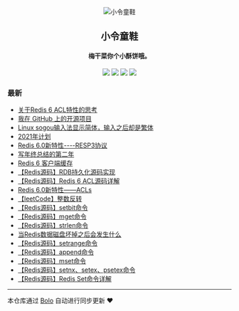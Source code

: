 <p align="center"><img alt="小令童鞋" src="https://img.zeekling.cn/images/2020/02/23/logo.th.png"></p><h2 align="center">
小令童鞋
</h2>

<h4 align="center">梅干菜你个小酥饼哦。</h4>
<p align="center"><a title="小令童鞋" target="_blank" href="https://github.com/zeekling/bolo-blog"><img src="https://img.shields.io/github/last-commit/zeekling/bolo-blog.svg?style=flat-square&color=FF9900"></a>
<a title="GitHub repo size in bytes" target="_blank" href="https://github.com/zeekling/bolo-blog"><img src="https://img.shields.io/github/repo-size/zeekling/bolo-blog.svg?style=flat-square"></a>
<a title="Bolo Version" target="_blank" href="https://github.com/adlered/bolo-solo"><img src="https://img.shields.io/badge/bolo-v2.4 稳定版-f1e05a.svg?style=flat-square&color=blueviolet"></a>
<a title="Hits" target="_blank" href="https://github.com/88250/hits"><img src="https://hits.b3log.org/zeekling/bolo-blog.svg"></a></p>

### 最新

* [关于Redis 6 ACL特性的思考](https://www.zeekling.cn:8080/articles/2021/04/19/1618845188228.html)
* [我在 GitHub 上的开源项目](https://www.zeekling.cn:8080/github)
* [Linux sogou输入法显示简体，输入之后却是繁体](https://www.zeekling.cn:8080/articles/2021/03/25/1616675636194.html)
* [2021年计划](https://www.zeekling.cn:8080/articles/2021/02/17/1613545728619.html)
* [Redis 6.0新特性----RESP3协议](https://www.zeekling.cn:8080/articles/2021/01/10/1610263628832.html)
* [写年终总结的第二年](https://www.zeekling.cn:8080/articles/2020/12/25/1608896366398.html)
* [Redis 6 客户端缓存](https://www.zeekling.cn:8080/articles/2020/12/16/1608129353447.html)
* [【Redis源码】RDB持久化源码实现](https://www.zeekling.cn:8080/articles/2020/11/25/1606235262538.html)
* [【Redis源码】Redis 6 ACL源码详解](https://www.zeekling.cn:8080/articles/2020/11/22/1606060178482.html)
* [Redis 6.0新特性——ACLs](https://www.zeekling.cn:8080/articles/2020/11/22/1606048977051.html)
* [【leetCode】整数反转](https://www.zeekling.cn:8080/articles/2020/11/18/1605713678816.html)
* [【Redis源码】setbit命令](https://www.zeekling.cn:8080/articles/2020/11/14/1605354792615.html)
* [【Redis源码】mget命令](https://www.zeekling.cn:8080/articles/2020/11/11/1605109223498.html)
* [【Redis源码】strlen命令](https://www.zeekling.cn:8080/articles/2020/11/11/1605098851638.html)
* [当Redis数据磁盘坏掉之后会发生什么](https://www.zeekling.cn:8080/articles/2020/11/09/1604937462651.html)
* [【Redis源码】setrange命令](https://www.zeekling.cn:8080/articles/2020/11/08/1604841590957.html)
* [【Redis源码】append命令](https://www.zeekling.cn:8080/articles/2020/11/08/1604838367145.html)
* [【Redis源码】mset命令](https://www.zeekling.cn:8080/articles/2020/11/08/1604831354258.html)
* [【Redis源码】setnx、setex、psetex命令](https://www.zeekling.cn:8080/articles/2020/11/08/1604821520818.html)
* [【Redis源码】Redis Set命令详解](https://www.zeekling.cn:8080/articles/2020/11/08/1604816679827.html)



---

本仓库通过 [Bolo](https://github.com/adlered/bolo-solo) 自动进行同步更新 ❤️ 